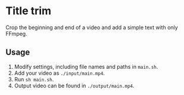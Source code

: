 # Title trim

Crop the beginning and end of a video and add a simple text with only FFmpeg.

## Usage

1. Modify settings, including file names and paths in `main.sh`.
1. Add your video as `./input/main.mp4`.
1. Run `sh main.sh`.
1. Output video can be found in `./output/main.mp4`.
